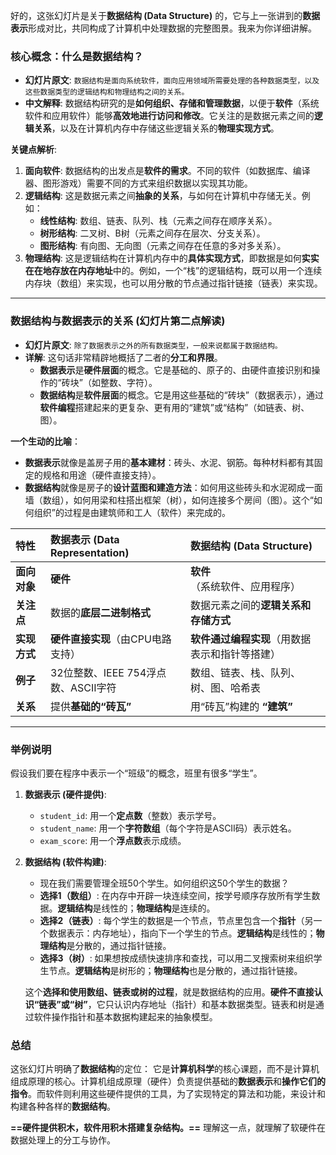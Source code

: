 好的，这张幻灯片是关于**数据结构 (Data Structure)** 的，它与上一张讲到的**数据表示**形成对比，共同构成了计算机中处理数据的完整图景。我来为你详细讲解。

### 核心概念：什么是数据结构？

*   **幻灯片原文**: `数据结构是面向系统软件，面向应用领域所需要处理的各种数据类型，以及这些数据类型的逻辑结构和物理结构之间的关系。`
*   **中文解释**: 数据结构研究的是**如何组织、存储和管理数据**，以便于**软件**（系统软件和应用软件）能够**高效地进行访问和修改**。它关注的是数据元素之间的**逻辑关系**，以及在计算机内存中存储这些逻辑关系的**物理实现方式**。

**关键点解析**:
1.  **面向软件**: 数据结构的出发点是**软件的需求**。不同的软件（如数据库、编译器、图形游戏）需要不同的方式来组织数据以实现其功能。
2.  **逻辑结构**: 这是数据元素之间**抽象的关系**，与如何在计算机中存储无关。例如：
    *   **线性结构**: 数组、链表、队列、栈（元素之间存在顺序关系）。
    *   **树形结构**: 二叉树、B树（元素之间存在层次、分支关系）。
    *   **图形结构**: 有向图、无向图（元素之间存在任意的多对多关系）。
3.  **物理结构**: 这是逻辑结构在计算机内存中的**具体实现方式**，即数据是如何**实实在在地存放在内存地址**中的。例如，一个“栈”的逻辑结构，既可以用一个连续内存块（数组）来实现，也可以用分散的节点通过指针链接（链表）来实现。

---

### 数据结构与数据表示的关系 (幻灯片第二点解读)

*   **幻灯片原文**: `除了数据表示之外的所有数据类型，一般来说都属于数据结构。`
*   **详解**: 这句话非常精辟地概括了二者的**分工和界限**。
    *   **数据表示**是**硬件层面**的概念。它是基础的、原子的、由硬件直接识别和操作的“砖块”（如整数、字符）。
    *   **数据结构**是**软件层面**的概念。它是用这些基础的“砖块”（数据表示），通过**软件编程**搭建起来的更复杂、更有用的“建筑”或“结构”（如链表、树、图）。

**一个生动的比喻**：
*   **数据表示**就像是盖房子用的**基本建材**：砖头、水泥、钢筋。每种材料都有其固定的规格和用途（硬件直接支持）。
*   **数据结构**就像是房子的**设计蓝图和建造方法**：如何用这些砖头和水泥砌成一面墙（数组），如何用梁和柱搭出框架（树），如何连接多个房间（图）。这个“如何组织”的过程是由建筑师和工人（软件）来完成的。

| 特性 | 数据表示 (Data Representation) | 数据结构 (Data Structure) |
| :--- | :--- | :--- |
| **面向对象** | **硬件** | **软件**（系统软件、应用程序） |
| **关注点** | 数据的**底层二进制格式** | 数据元素之间的**逻辑关系和存储方式** |
| **实现方式** | **硬件直接实现**（由CPU电路支持） | **软件通过编程实现**（用数据表示和指针等搭建） |
| **例子** | 32位整数、IEEE 754浮点数、ASCII字符 | 数组、链表、栈、队列、树、图、哈希表 |
| **关系** | 提供**基础的“砖瓦”** | 用“砖瓦”构建的 **“建筑”** |

---

### 举例说明

假设我们要在程序中表示一个“班级”的概念，班里有很多“学生”。

1.  **数据表示 (硬件提供)**:
    *   `student_id`: 用一个**定点数**（整数）表示学号。
    *   `student_name`: 用一个**字符数组**（每个字符是ASCII码）表示姓名。
    *   `exam_score`: 用一个**浮点数**表示成绩。

2.  **数据结构 (软件构建)**:
    *   现在我们需要管理全班50个学生。如何组织这50个学生的数据？
    *   **选择1（数组）**: 在内存中开辟一块连续空间，按学号顺序存放所有学生数据。**逻辑结构**是线性的；**物理结构**是连续的。
    *   **选择2（链表）**: 每个学生的数据是一个节点，节点里包含一个**指针**（另一个数据表示：内存地址），指向下一个学生的节点。**逻辑结构**是线性的；**物理结构**是分散的，通过指针链接。
    *   **选择3（树）**: 如果想按成绩快速排序和查找，可以用二叉搜索树来组织学生节点。**逻辑结构**是树形的；**物理结构**也是分散的，通过指针链接。

    这个**选择和使用数组、链表或树的过程**，就是数据结构的应用。**硬件不直接认识“链表”或“树”**，它只认识内存地址（指针）和基本数据类型。链表和树是通过软件操作指针和基本数据构建起来的抽象模型。

### 总结

这张幻灯片明确了**数据结构**的定位：
它是**计算机科学**的核心课题，而不是计算机组成原理的核心。计算机组成原理（硬件）负责提供基础的**数据表示**和**操作它们的指令**。而软件则利用这些硬件提供的工具，为了实现特定的算法和功能，来设计和构建各种各样的**数据结构**。

**==硬件提供积木，软件用积木搭建复杂结构。==** 理解这一点，就理解了软硬件在数据处理上的分工与协作。
